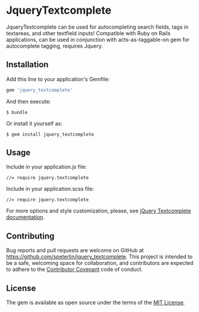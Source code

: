# JqueryTextcomplete

JqueryTextcomplete can be used for autocompleting search fields, tags in textareas, and other textfield inputs! Compatible with Ruby on Rails applications, can be used in conjunction with acts-as-taggable-on gem for autocomplete tagging, requires Jquery.

## Installation

Add this line to your application's Gemfile:

```ruby
gem 'jquery_textcomplete'
```

And then execute:

    $ bundle

Or install it yourself as:

    $ gem install jquery_textcomplete

## Usage

Include in your application.js file:

    //= require jquery.textcomplete

Include in your application.scss file:

    //= require jquery.textcomplete

For more options and style customization, please, see [jQuery Textcomplete documentation](https://github.com/yuku-t/jquery-textcomplete).

<!-- ## Development

After checking out the repo, run `bin/setup` to install dependencies. Then, run `rake spec` to run the tests. You can also run `bin/console` for an interactive prompt that will allow you to experiment.

To install this gem onto your local machine, run `bundle exec rake install`. To release a new version, update the version number in `version.rb`, and then run `bundle exec rake release`, which will create a git tag for the version, push git commits and tags, and push the `.gem` file to [rubygems.org](https://rubygems.org). -->

## Contributing

Bug reports and pull requests are welcome on GitHub at https://github.com/speterlin/jquery_textcomplete. This project is intended to be a safe, welcoming space for collaboration, and contributors are expected to adhere to the [Contributor Covenant](http://contributor-covenant.org) code of conduct.


## License

The gem is available as open source under the terms of the [MIT License](http://opensource.org/licenses/MIT).

